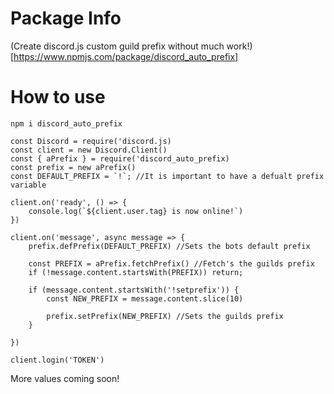 # Package Info

(Create discord.js custom guild prefix without much work!)[https://www.npmjs.com/package/discord_auto_prefix]

# How to use

`npm i discord_auto_prefix`

```
const Discord = require('discord.js)
const client = new Discord.Client()
const { aPrefix } = require('discord_auto_prefix)
const prefix = new aPrefix()
const DEFAULT_PREFIX = `!`; //It is important to have a defualt prefix variable

client.on('ready', () => {
    console.log(`${client.user.tag} is now online!`)
})

client.on('message', async message => {
    prefix.defPrefix(DEFAULT_PREFIX) //Sets the bots default prefix

    const PREFIX = aPrefix.fetchPrefix() //Fetch's the guilds prefix
    if (!message.content.startsWith(PREFIX)) return;

    if (message.content.startsWith('!setprefix')) {
        const NEW_PREFIX = message.content.slice(10)

        prefix.setPrefix(NEW_PREFIX) //Sets the guilds prefix
    }

})

client.login('TOKEN')
```

More values coming soon!
